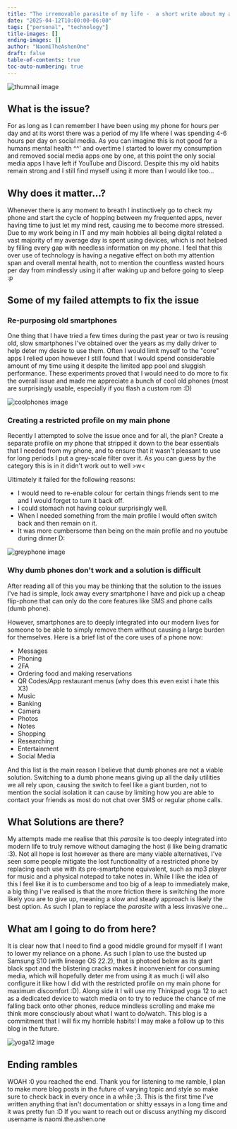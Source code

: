 ```yaml
---
title: "The irremovable parasite of my life -  a short write about my attempts to cure phone addiction"
date: "2025-04-12T10:00:00-06:00"
tags: ["personal", "technology"]
title-images: []
ending-images: []
author: "NaomiTheAshenOne"
draft: false
table-of-contents: true
toc-auto-numbering: true
---
```

<!-- introduction -->
![thumnail image](/the-irremoveable-parasite-of-my-life/thesesuck.png)
## What is the issue?
For as long as I can remember I have been using my phone for hours per day and at its worst there was a period of my life where I was spending 4-6 hours per day on social media. As you can imagine this is not good for a humans mental health ^^' and overtime I started to lower my consumption and removed social media apps one by one, at this point the only social media apps I have left if YouTube and Discord. Despite this my old habits remain strong and I still find myself using it more than I would like too...
<!--more-->
<!-- rest of the content -->
## Why does it matter...?
Whenever there is any moment to breath I instinctively go to check my phone and start the cycle of hopping between my frequented apps, never having time to just let my mind rest, causing me to become more stressed. Due to my work being in IT and my main hobbies all being digital related a vast majority of my average day is spent using devices, which is not helped by filling every gap with needless information on my phone. I feel that this over use of technology is having a negative effect on both my attention span and overall mental health, not to mention the countless wasted hours per day from mindlessly using it after waking up and before going to sleep :p
## Some of my failed attempts to fix the issue
### Re-purposing old smartphones
One thing that I have tried a few times during the past year or two is reusing old, slow smartphones I've obtained over the years as my daily driver to help deter my desire to use them. Often I would limit myself to the "core" apps I relied upon however I still found that I would spend considerable amount of my time using it despite the limited app pool and sluggish performance. These experiments proved that I would need to do more to fix the overall issue and made me appreciate a bunch of cool old phones (most are surprisingly usable, especially if you flash a custom rom :D)

![coolphones image](/the-irremoveable-parasite-of-my-life/thephones.png)
### Creating a restricted profile on my main phone
Recently I attempted to solve the issue once and for all, the plan? Create a separate profile on my phone that stripped it down to the bear essentials that I needed from my phone, and to ensure that it wasn't pleasant to use for long periods I put a grey-scale filter over it.
As you can guess by the category this is in it didn't work out to well >w<

Ultimately it failed for the following reasons:
* I would need to re-enable colour for certain things friends sent to me and I would forget to turn it back off.
* I could stomach not having colour surprisingly well.
* When I needed something from the main profile I would often switch back and then remain on it.
* It was more cumbersome than being on the main profile and no youtube during dinner D:

![greyphone image](/the-irremoveable-parasite-of-my-life/greyphone.png)
### Why dumb phones don't work and a solution is difficult
After reading all of this you may be thinking that the solution to the issues I've had is simple, lock away every smartphone I have and pick up a cheap flip-phone that can only do the core features like SMS and phone calls (dumb phone).

However, smartphones are to deeply integrated into our modern lives for someone to be able to simply remove them without causing a large burden for themselves.
Here is a brief list of the core uses of a phone now:
* Messages
* Phoning
* 2FA
* Ordering food and making reservations
* QR Codes/App restaurant menus (why does this even exist i hate this X3)
* Music
* Banking
* Camera
* Photos
* Notes
* Shopping
* Researching
* Entertainment
* Social Media

And this list is the main reason I believe that dumb phones are not a viable solution. Switching to a dumb phone means giving up all the daily utilities we all rely upon, causing the switch to feel like a giant burden, not to mention the social isolation it can cause by limiting how you are able to contact your friends as most do not chat over SMS or regular phone calls. 
## What Solutions are there?
My attempts made me realise that this *parasite* is too deeply integrated into modern life to truly remove without damaging the host (i like being dramatic :3). Not all hope is lost however as there are many viable alternatives, I've seen some people mitigate the lost functionality of a restricted phone by replacing each use with its pre-smartphone equivalent, such as mp3 player for music and a physical notepad to take notes in. While I like the idea of this I feel like it is to cumbersome and too big of a leap to immediately make, a big thing I've realised is that the more friction there is switching the more likely you are to give up, meaning a slow and steady approach is likely the best option. As such I plan to replace the *parasite* with a less invasive one...
## What am I going to do from here?
It is clear now that I need to find a good middle ground for myself if I want to lower my reliance on a phone. As such I plan to use the busted up Samsung S10 (with lineage OS 22.2), that is photoed below as its giant black spot and the blistering cracks makes it inconvenient for consuming media, which will hopefully deter me from using it as much (i will also configure it like how I did with the restricted profile on my main phone for maximum discomfort :D). Along side it I will use my Thinkpad yoga 12 to act as a dedicated device to watch media on to try to reduce the chance of me falling back onto other phones, reduce mindless scrolling and make me think more consciously about what I want to do/watch. This blog is a commitment that I will fix my horrible habits! I may make a follow up to this blog in the future.

![yoga12 image](/the-irremoveable-parasite-of-my-life/yoga12.png)
## Ending rambles
WOAH :0 you reached the end. Thank you for listening to me ramble, I plan to make more blog posts in the future of varying topic and style so make sure to check back in every once in a while ;3. This is the first time I've written anything that isn't documentation or shitty essays in a long time and it was pretty fun :D If you want to reach out or discuss anything my discord username is naomi.the.ashen.one 

